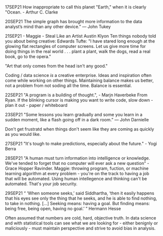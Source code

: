 17SEP21
How inappropriate to call this planet "Earth," when it is clearly "Ocean.
    - Arthur C. Clarke
    
20SEP21
The simple graph has brought more information to the data analyst’s mind than any other device.” — John Tukey

21SEP21 - Maggie - Steal Like an Artist Austin Klyon
Ten things nobody told you about being creative:
Edwards Tufte: "I have stared long enough at the glowing flat rectangles of computer screens. Let us give more time for doing things in the real world . . . plant a plant, walk the dogs, read a real book, go to the opera."

"Art that only comes from the head isn't any good."

Coding / data science *is* a creative enterprise. Ideas and inspiration often come while working on other things. Maintaining balance makes us better, not a problem from not soding all the time. Balance is essential.

22SEP21
"A program is a building of thought.", - Marjn Haverbeke From Ryan. If the blinking cursor is making you want to write code, slow down - plan it out - paper / whiteboard

23SEP21
"Some lessons you learn gradually and some you learn in a sudden moment, like a flash going off in a dark room.”
 ―  John Darnielle

 Don't get frustratd when things don't seem like they are coming as quickly as you would like.

 27SEP21
 "It's tough to make predictions, especially about the future." - Yogi Berra
 
 28SEP21
 "A human must turn information into intelligence or knowledge. We've tended to forget that no computer will ever ask a new question" - Grace Hopper Ravinder. Maggie: throwing program, fuction, or machine learning algorithm at every problem - you're on the track to having a job that will be automated. Using human intellegence and thinking can't be automated. That's your job security.

 29SEP21
 “ ‘When someone seeks,’ said Siddhartha, ‘then it easily happens that his eyes see only the thing that he seeks, and he is able to find nothing, to take in nothing. [...] Seeking means: having a goal. But finding means: being free, being open, having no goal.’ ” Hermann Hesse

 Often assumed that numbers are cold, hard, objective truth. In data science and with statistical tools can see what we are looking for - either benignly or maliciously - must maintain perspective and strive to avoid bias in analysis.
 